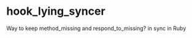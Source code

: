 hook_lying_syncer
=================

Way to keep method_missing and respond_to_missing? in sync in Ruby
